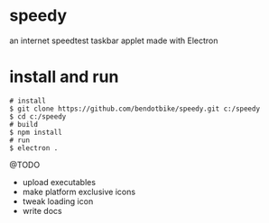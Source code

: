 # speedy
an internet speedtest taskbar applet made with Electron

# install and run
```
# install
$ git clone https://github.com/bendotbike/speedy.git c:/speedy
$ cd c:/speedy
# build
$ npm install
# run
$ electron .
```

@TODO
- upload executables
- make platform exclusive icons
- tweak loading icon
- write docs
